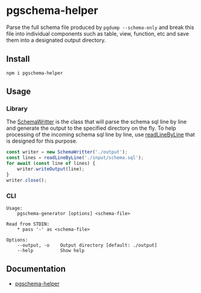 # pgschema-helper

Parse the full schema file produced by `pgdump --schema-only` and break this file into individual components such
as table, view, function, etc and save them into a designated output directory.

## Install

```
npm i pgschema-helper
```

## Usage

### Library

The [SchemaWritter](https://fp8.github.io/pgschema-helper/classes/SchemaWritter.html) is the class that will parse
the schema sql line by line and generate the output to the specified directory on the fly.  To help processing of
the incoming schema sql line by line, use [readLineByLine](https://fp8.github.io/pgschema-helper/functions/readLineByLine.html)
that is designed for this purpose.

```typescript
const writer = new SchemaWritter('./output');
const lines = readLineByLine('./input/schema.sql');
for await (const line of lines) {
    writer.writeOutput(line);
}
writer.close();
```

### CLI

```
Usage:
    pgschema-generator [options] <schema-file>

Read from STDIN:
    * pass '-' as <schema-file> 

Options:
    --output, -o    Output directory [default: ./output]
    --help          Show help
```

## Documentation

* [pgschema-helper](https://fp8.github.io/pgschema-helper/)
